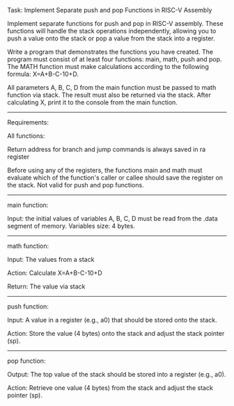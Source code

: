 Task: Implement Separate push and pop Functions in RISC-V Assembly

Implement separate functions for push and pop in RISC-V assembly. These functions will handle the stack operations independently, allowing you to push a value onto the stack or pop a value from the stack into a register. 

Write a program that demonstrates the functions you have created. The program must consist of at least four functions: main, math, push and pop. The MATH function must make calculations according to the following formula: X=A+B-C-10+D. 

All parameters A, B, C, D from the main function must be passed to math function via stack. The result must also be returned via the stack. After calculating X, print it to the console from the main function.

---
Requirements:
        
All functions:

Return address for branch and jump commands is always saved in ra register

Before using any of the registers, the functions main and math must evaluate which of the function's caller or callee should save the register on the stack. Not valid for push and pop functions.

---
main function:

Input: the initial values of variables A, B, C, D must be read from the .data segment of memory. Variables size: 4 bytes. 

---
math function:

Input: The values from a stack

Action: Calculate X=A+B-C-10+D

Return: The value via stack

---
push function:

Input: A value in a register (e.g., a0) that should be stored onto the stack. 

Action: Store the value (4 bytes) onto the stack and adjust the stack pointer (sp).

---
pop function:

Output: The top value of the stack should be stored into a register (e.g., a0).

Action: Retrieve one value (4 bytes) from the stack and adjust the stack pointer (sp).

